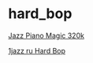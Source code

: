 # hard_bop

[Jazz Piano Magic 320k](http://37.187.79.93:8178/stream)

[1jazz ru Hard Bop](http://radio.1jazz.ru:8170/radio)

